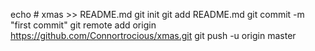 echo # xmas >> README.md
git init
git add README.md
git commit -m "first commit"
git remote add origin https://github.com/Connortrocious/xmas.git
git push -u origin master
